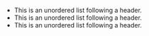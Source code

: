 *   This is an unordered list following a header.
*   This is an unordered list following a header.
*   This is an unordered list following a header.
